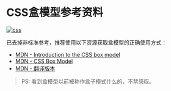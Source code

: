 # CSS盒模型参考资料

[![css](https://attachment.soulteary.com/2007/09/06/css-300x69.gif "css")](https://attachment.soulteary.com/2007/09/06/css-300x69.gif)

已去掉非标准参考，推荐使用以下资源获取盒模型的正确使用方式：

- [MDN - Introduction to the CSS box model](https://developer.mozilla.org/en-US/docs/Web/CSS/CSS_Box_Model/Introduction_to_the_CSS_box_model)
- [MDN - CSS Box Model](https://developer.mozilla.org/en-US/docs/Web/CSS/CSS_Box_Model)
- [MDN - 翻译版本](https://developer.mozilla.org/zh-CN/docs/Web/CSS/CSS_Box_Model/Introduction_to_the_CSS_box_model)

> PS: 看到盒模型以前被称作盒子模式什么的，不禁感叹。
